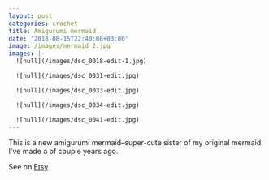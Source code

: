 ```yaml
---
layout: post
categories: crochet
title: Amigurumi mermaid
date: '2018-08-15T22:40:08+03:00'
image: /images/mermaid_2.jpg
images: |-
  ![null](/images/dsc_0018-edit-1.jpg)

  ![null](/images/dsc_0031-edit.jpg)

  ![null](/images/dsc_0033-edit.jpg)

  ![null](/images/dsc_0034-edit.jpg)

  ![null](/images/dsc_0041-edit.jpg)
---
```

This is a new amigurumi mermaid–super-cute sister of my original mermaid I've made a of couple years ago. 

See on [Etsy](https://www.etsy.com/listing/554502859/crochet-amigurumi-kawaii-mermaid-sirena).
